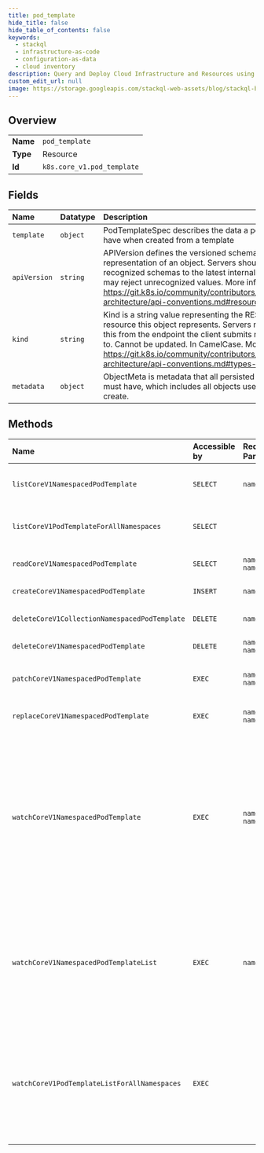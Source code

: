 ```yaml
---
title: pod_template
hide_title: false
hide_table_of_contents: false
keywords:
  - stackql
  - infrastructure-as-code
  - configuration-as-data
  - cloud inventory
description: Query and Deploy Cloud Infrastructure and Resources using SQL
custom_edit_url: null
image: https://storage.googleapis.com/stackql-web-assets/blog/stackql-blog-post-featured-image.png
---
```

  
    

## Overview
<table><tbody>
<tr><td><b>Name</b></td><td><code>pod_template</code></td></tr>
<tr><td><b>Type</b></td><td>Resource</td></tr>
<tr><td><b>Id</b></td><td><code>k8s.core_v1.pod_template</code></td></tr>
</tbody></table>

## Fields
| Name | Datatype | Description |
|:-----|:---------|:------------|
| `template` | `object` | PodTemplateSpec describes the data a pod should have when created from a template |
| `apiVersion` | `string` | APIVersion defines the versioned schema of this representation of an object. Servers should convert recognized schemas to the latest internal value, and may reject unrecognized values. More info: https://git.k8s.io/community/contributors/devel/sig-architecture/api-conventions.md#resources |
| `kind` | `string` | Kind is a string value representing the REST resource this object represents. Servers may infer this from the endpoint the client submits requests to. Cannot be updated. In CamelCase. More info: https://git.k8s.io/community/contributors/devel/sig-architecture/api-conventions.md#types-kinds |
| `metadata` | `object` | ObjectMeta is metadata that all persisted resources must have, which includes all objects users must create. |
## Methods
| Name | Accessible by | Required Params | Description |
|:-----|:--------------|:----------------|:------------|
| `listCoreV1NamespacedPodTemplate` | `SELECT` | `namespace` | list or watch objects of kind PodTemplate |
| `listCoreV1PodTemplateForAllNamespaces` | `SELECT` |  | list or watch objects of kind PodTemplate |
| `readCoreV1NamespacedPodTemplate` | `SELECT` | `name, namespace` | read the specified PodTemplate |
| `createCoreV1NamespacedPodTemplate` | `INSERT` | `namespace` | create a PodTemplate |
| `deleteCoreV1CollectionNamespacedPodTemplate` | `DELETE` | `namespace` | delete collection of PodTemplate |
| `deleteCoreV1NamespacedPodTemplate` | `DELETE` | `name, namespace` | delete a PodTemplate |
| `patchCoreV1NamespacedPodTemplate` | `EXEC` | `name, namespace` | partially update the specified PodTemplate |
| `replaceCoreV1NamespacedPodTemplate` | `EXEC` | `name, namespace` | replace the specified PodTemplate |
| `watchCoreV1NamespacedPodTemplate` | `EXEC` | `name, namespace` | watch changes to an object of kind PodTemplate. deprecated: use the 'watch' parameter with a list operation instead, filtered to a single item with the 'fieldSelector' parameter. |
| `watchCoreV1NamespacedPodTemplateList` | `EXEC` | `namespace` | watch individual changes to a list of PodTemplate. deprecated: use the 'watch' parameter with a list operation instead. |
| `watchCoreV1PodTemplateListForAllNamespaces` | `EXEC` |  | watch individual changes to a list of PodTemplate. deprecated: use the 'watch' parameter with a list operation instead. |
